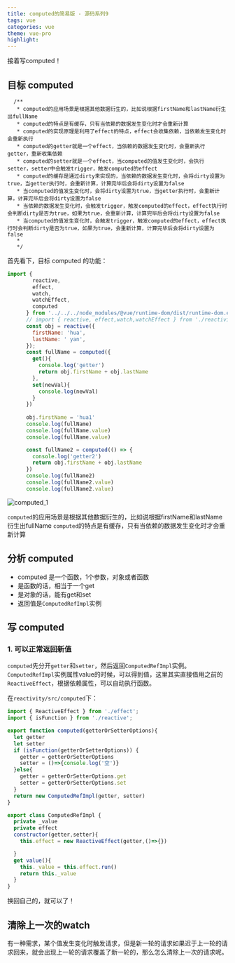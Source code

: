 ```yaml
---
title: computed的简易版 - 源码系列9
tags: vue
categories: vue
theme: vue-pro
highlight:
---
```


接着写computed！

## 目标 computed

      /**
       * computed的应用场景是根据其他数据衍生的，比如说根据firstName和lastName衍生出fullName
       * computed的特点是有缓存，只有当依赖的数据发生变化时才会重新计算
       * computed的实现原理是利用了effect的特点，effect会收集依赖，当依赖发生变化时会重新执行
       * computed的getter就是一个effect，当依赖的数据发生变化时，会重新执行getter，重新收集依赖
       * computed的setter就是一个effect，当computed的值发生变化时，会执行setter，setter中会触发trigger，触发computed的effect
       * computed的缓存是通过dirty来实现的，当依赖的数据发生变化时，会将dirty设置为true，当getter执行时，会重新计算，计算完毕后会将dirty设置为false
       * 当computed的值发生变化时，会将dirty设置为true，当getter执行时，会重新计算，计算完毕后会将dirty设置为false
       * 当依赖的数据发生变化时，会触发trigger，触发computed的effect，effect执行时会判断dirty是否为true，如果为true，会重新计算，计算完毕后会将dirty设置为false
       * 当computed的值发生变化时，会触发trigger，触发computed的effect，effect执行时会判断dirty是否为true，如果为true，会重新计算，计算完毕后会将dirty设置为false
       * 
       */


首先看下，目标 computed 的功能：

```js
import {
        reactive,
        effect,
        watch,
        watchEffect,
        computed
      } from '../../../node_modules/@vue/runtime-dom/dist/runtime-dom.esm-browser.js';
      // import { reactive, effect,watch,watchEffect } from './reactivity.js';
      const obj = reactive({
        firstName: 'hua',
        lastName: ' yan',
      });
      const fullName = computed({
        get(){
          console.log('getter')
          return obj.firstName + obj.lastName
        },
        set(newVal){
          console.log(newVal)
        }
      })
      
      obj.firstName = 'hua1'
      console.log(fullName)
      console.log(fullName.value)
      console.log(fullName.value)

      const fullName2 = computed(() => {
        console.log('getter2')
        return obj.firstName + obj.lastName
      })
      console.log(fullName2)
      console.log(fullName2.value)
      console.log(fullName2.value)  
```

![computed_1]( https://blog-huahua.oss-cn-beijing.aliyuncs.com/blog/code/computed_1.png)

`computed`的应用场景是根据其他数据衍生的，比如说根据firstName和lastName衍生出fullName
`computed`的特点是有缓存，只有当依赖的数据发生变化时才会重新计算


## 分析 computed

* computed 是一个函数，1个参数，对象或者函数
* 是函数的话，相当于一个get
* 是对象的话，能有get和set
* 返回值是`ComputedRefImpl`实例


## 写 computed

### 1. 可以正常返回新值

`computed`先分开`getter`和`setter`，然后返回`ComputedRefImpl`实例。
`ComputedRefImpl`实例属性value的时候，可以得到值，这里其实直接借用之前的`ReactiveEffect`，根据依赖属性，可以自动执行函数。

在`reactivity/src/computed`下：

```js
import { ReactiveEffect } from './effect';
import { isFunction } from './reactive';

export function computed(getterOrSetterOptions){
  let getter
  let setter
  if (isFunction(getterOrSetterOptions)) {
    getter = getterOrSetterOptions
    setter = ()=>{console.log('空')}
  }else{
    getter = getterOrSetterOptions.get
    setter = getterOrSetterOptions.set
  }
  return new ComputedRefImpl(getter, setter)
}

export class ComputedRefImpl {
  private _value
  private effect
  constructor(getter,setter){
    this.effect = new ReactiveEffect(getter,()=>{})

  }
  get value(){
    this._value = this.effect.run()
    return this._value
  }
}
```

换回自己的，就可以了！

## 清除上一次的watch

有一种需求，某个值发生变化时触发请求，但是新一轮的请求如果迟于上一轮的请求回来，就会出现上一轮的请求覆盖了新一轮的，那么怎么清除上一次的请求呢。


